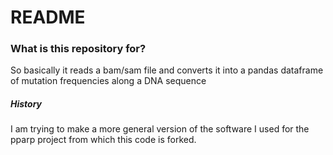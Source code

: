 # README #

### What is this repository for? ###

So basically it reads a bam/sam file and converts it into a pandas dataframe of mutation frequencies along a DNA sequence


##### History
I am trying to make a more general version of the software I used for the pparp project from which this code is forked.


